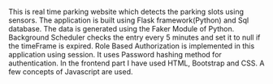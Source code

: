 This is real time parking website which detects the parking slots using sensors.
The application is built using Flask framework(Python) and Sql database.
The data is generated using the Faker Module of Python.
Background Scheduler checks the entry every 5 minutes and set it to null if the timeFrame is expired.
Role Based Authorization is implemented in this application using session.
It uses Password hashing method for authentication.
In the frontend part I have used HTML, Bootstrap and CSS. A few concepts of Javascript are used.

